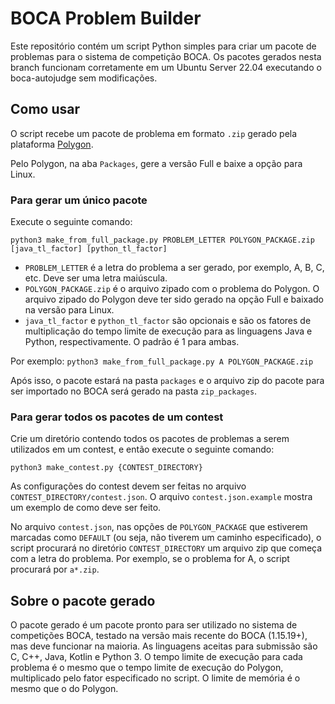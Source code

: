 # BOCA Problem Builder

Este repositório contém um script Python simples para criar um pacote de problemas para o sistema de competição BOCA. Os pacotes gerados nesta branch funcionam corretamente em um Ubuntu Server 22.04 executando o boca-autojudge sem modificações.

## Como usar

O script recebe um pacote de problema em formato `.zip` gerado pela plataforma [Polygon](https://polygon.codeforces.com). 

Pelo Polygon, na aba `Packages`, gere a versão Full e baixe a opção para Linux.

### Para gerar um único pacote

Execute o seguinte comando:

```python3 make_from_full_package.py PROBLEM_LETTER POLYGON_PACKAGE.zip [java_tl_factor] [python_tl_factor]```

- `PROBLEM_LETTER` é a letra do problema a ser gerado, por exemplo, A, B, C, etc. Deve ser uma letra maiúscula.
- `POLYGON_PACKAGE.zip` é o arquivo zipado com o problema do Polygon. O arquivo zipado do Polygon deve ter sido gerado na opção Full e baixado na versão para Linux.
- `java_tl_factor` e `python_tl_factor` são opcionais e são os fatores de multiplicação do tempo limite de execução para as linguagens Java e Python, respectivamente. O padrão é 1 para ambas.

Por exemplo:
```python3 make_from_full_package.py A POLYGON_PACKAGE.zip```

Após isso, o pacote estará na pasta `packages` e o arquivo zip do pacote para ser importado no BOCA será gerado na pasta `zip_packages`.

### Para gerar todos os pacotes de um contest

Crie um diretório contendo todos os pacotes de problemas a serem utilizados em um contest, e então execute o seguinte comando:

```python3 make_contest.py {CONTEST_DIRECTORY}```

As configurações do contest devem ser feitas no arquivo `CONTEST_DIRECTORY/contest.json`. O arquivo `contest.json.example` mostra um exemplo de como deve ser feito.

No arquivo `contest.json`, nas opções de `POLYGON_PACKAGE` que estiverem marcadas como `DEFAULT` (ou seja, não tiverem um caminho especificado), o script procurará no diretório `CONTEST_DIRECTORY` um arquivo zip que começa com a letra do problema. Por exemplo, se o problema for A, o script procurará por `a*.zip`.

## Sobre o pacote gerado

O pacote gerado é um pacote pronto para ser utilizado no sistema de competições BOCA, testado na versão mais recente do BOCA (1.15.19+), mas deve funcionar na maioria.
As linguagens aceitas para submissão são C, C++, Java, Kotlin e Python 3. O tempo limite de execução para cada problema é o mesmo que o tempo limite de execução do Polygon, multiplicado pelo fator especificado no script. O limite de memória é o mesmo que o do Polygon.
